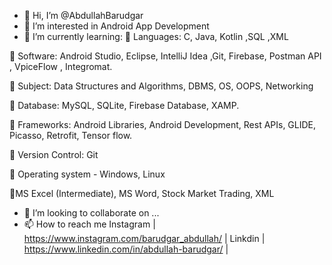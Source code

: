 - 👋 Hi, I’m @AbdullahBarudgar
- 👀 I’m interested in Android App Development
- 🌱 I’m currently learning: 
📌 Languages: C, Java, Kotlin ,SQL ,XML

📌 Software: Android Studio, Eclipse, IntelliJ Idea ,Git, Firebase, Postman API , VpiceFlow , Integromat.

📌 Subject: Data Structures and Algorithms, DBMS, OS, OOPS, Networking

📌 Database: MySQL, SQLite, Firebase Database, XAMP.

📌 Frameworks: Android Libraries, Android Development, Rest APIs, GLIDE, Picasso, Retrofit, Tensor flow.

📌 Version Control: Git

📌 Operating system - Windows, Linux

📌MS Excel (Intermediate), MS Word, Stock Market Trading, XML

- 💞️ I’m looking to collaborate on ...
- 📫 How to reach me Instagram | https://www.instagram.com/barudgar_abdullah/ | Linkdin | https://www.linkedin.com/in/abdullah-barudgar/ |

<!---
AbdullahBarudgar/AbdullahBarudgar is a ✨ special ✨ repository because its `README.md` (this file) appears on your GitHub profile.
You can click the Preview link to take a look at your changes.
--->
